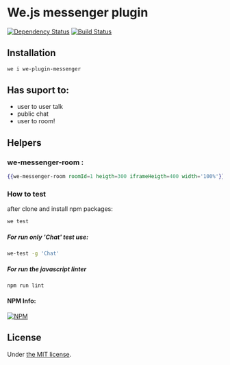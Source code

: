 # We.js messenger plugin

[![Dependency Status](https://david-dm.org/wejs/we-plugin-messenger.png)](https://david-dm.org/wejs/we-plugin-messenger)
[![Build Status](https://travis-ci.org/wejs/we-plugin-messenger.svg?branch=0.3.x)](https://travis-ci.org/wejs/we-plugin-messenger)

## Installation

```sh
we i we-plugin-messenger
```

## Has suport to:

 - user to user talk
 - public chat
 - user to room!

## Helpers

### we-messenger-room :
```hbs
{{we-messenger-room roomId=1 heigth=300 iframeHeigth=400 width='100%'}}
```

### How to test

after clone and install npm packages:

```sh
we test
```

##### For run only 'Chat' test use:

```sh
we-test -g 'Chat'
```

##### For run the javascript linter

```sh
npm run lint
```

#### NPM Info:
[![NPM](https://nodei.co/npm/we-plugin-messenger.png?downloads=true&downloadRank=true&stars=true)](https://nodei.co/npm/we-plugin-messenger/)

## License

Under [the MIT license](https://github.com/wejs/we/blob/master/LICENSE.md).
